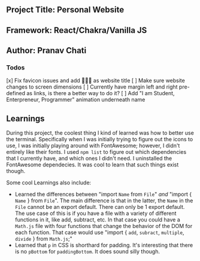 ## Project Title: Personal Website
## Framework: React/Chakra/Vanilla JS
## Author: Pranav Chati

### Todos
[x] Fix favicon issues and add 👨🏽‍💻 as website title
[ ] Make sure website changes to screen dimensions
[ ] Currently have margin left and right pre-defined as links, is there a better way to do it?
[ ] Add "I am Student, Enterpreneur, Programmer" animation underneath name

## Learnings
During this project, the coolest thing I kind of learned was how to better use the terminal. Specifically when I was initially trying to figure out the icons to use, I was initially playing around with FontAwesome; however, I didn't entirely like their fonts. I used `npm list` to figure out which dependencies that I currently have, and which ones I didn't need. I uninstalled the FontAwesome dependecies. It was cool to learn that such things exist though. 

Some cool Learnings also include:
* Learned the differences between "import `Name` from `File`" *and* "import { `Name` } from `File`". The main difference is that in the latter, the `Name` in the `File` cannot be an export default. There can only be 1 export default. The use case of this is if you have a file with a variety of different functions in it, like add, subtract, etc. In that case you could have a `Math.js` file with four functions that change the behavior of the DOM for each function. That case would use "import { `add`, `subract`, `multiple`, `divide` } from `Math.js`;"
* Learned that `p` in CSS is shorthard for padding. It's interesting that there is no `pBottom` for `paddingBottom`. It does sound silly though.